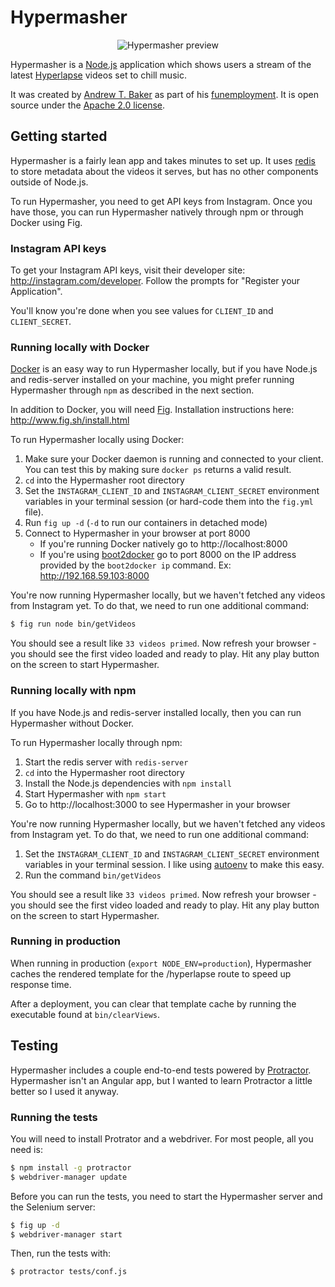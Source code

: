 Hypermasher
===========

<p align="center">
    <img src="/Users/atbaker/repos/atbaker/hypermasher/hypermasher-preview.gif" alt="Hypermasher preview" title="Hypermasher" style="max-width:100%;">
</p>

Hypermasher is a [Node.js](http://nodejs.org/) application which shows users a stream of the latest [Hyperlapse](http://blog.instagram.com/post/95829278497/hyperlapse-from-instagram) videos set to chill music.

It was created by [Andrew T. Baker](http://andrewtorkbaker.com/) as part of his [funemployment](http://andrewtorkbaker.com/funemployment). It is open source under the [Apache 2.0 license](http://www.apache.org/licenses/LICENSE-2.0.html).

Getting started
---------------

Hypermasher is a fairly lean app and takes minutes to set up. It uses [redis](http://redis.io/) to store metadata about the videos it serves, but has no other components outside of Node.js.

To run Hypermasher, you need to get API keys from Instagram. Once you have those, you can run Hypermasher natively through npm or through Docker using Fig.

### Instagram API keys ###

To get your Instagram API keys, visit their developer site: http://instagram.com/developer. Follow the prompts for "Register your Application".

You'll know you're done when you see values for `CLIENT_ID` and `CLIENT_SECRET`.

### Running locally with Docker ###

[Docker](https://docker.com/) is an easy way to run Hypermasher locally, but if you have Node.js and redis-server installed on your machine, you might prefer running Hypermasher through `npm` as described in the next section.

In addition to Docker, you will need [Fig](http://www.fig.sh/). Installation instructions here: http://www.fig.sh/install.html

To run Hypermasher locally using Docker:

1. Make sure your Docker daemon is running and connected to your client. You can test this by making sure `docker ps` returns a valid result.
1. `cd` into the Hypermasher root directory
1. Set the `INSTAGRAM_CLIENT_ID` and `INSTAGRAM_CLIENT_SECRET` environment variables in your terminal session (or hard-code them into the `fig.yml` file).
1. Run `fig up -d` (`-d` to run our containers in detached mode)
1. Connect to Hypermasher in your browser at port 8000
    - If you're running Docker natively go to http://localhost:8000
    - If you're using [boot2docker](https://github.com/boot2docker/boot2docker) go to port 8000 on the IP address provided by the `boot2docker ip` command. Ex: http://192.168.59.103:8000

You're now running Hypermasher locally, but we haven't fetched any videos from Instagram yet. To do that, we need to run one additional command:

```bash
$ fig run node bin/getVideos
```

You should see a result like `33 videos primed`. Now refresh your browser - you should see the first video loaded and ready to play. Hit any play button on the screen to start Hypermasher.

### Running locally with npm ###

If you have Node.js and redis-server installed locally, then you can run Hypermasher without Docker.

To run Hypermasher locally through npm:

1. Start the redis server with `redis-server`
1. `cd` into the Hypermasher root directory
1. Install the Node.js dependencies with `npm install`
1. Start Hypermasher with `npm start`
1. Go to http://localhost:3000 to see Hypermasher in your browser

You're now running Hypermasher locally, but we haven't fetched any videos from Instagram yet. To do that, we need to run one additional command:

1. Set the `INSTAGRAM_CLIENT_ID` and `INSTAGRAM_CLIENT_SECRET` environment variables in your terminal session. I like using [autoenv](https://github.com/kennethreitz/autoenv) to make this easy.
1. Run the command `bin/getVideos`

You should see a result like `33 videos primed`. Now refresh your browser - you should see the first video loaded and ready to play. Hit any play button on the screen to start Hypermasher.

### Running in production ###

When running in production (`export NODE_ENV=production`), Hypermasher caches the rendered template for the /hyperlapse route to speed up response time.

After a deployment, you can clear that template cache by running the executable found at `bin/clearViews`.

Testing
-------

Hypermasher includes a couple end-to-end tests powered by [Protractor](http://angular.github.io/protractor/#/). Hypermasher isn't an Angular app, but I wanted to learn Protractor a little better so I used it anyway.

### Running the tests ###

You will need to install Protrator and a webdriver. For most people, all you need is:

```bash
$ npm install -g protractor
$ webdriver-manager update
```

Before you can run the tests, you need to start the Hypermasher server and the Selenium server:

```bash
$ fig up -d
$ webdriver-manager start
```

Then, run the tests with:

```bash
$ protractor tests/conf.js
```
